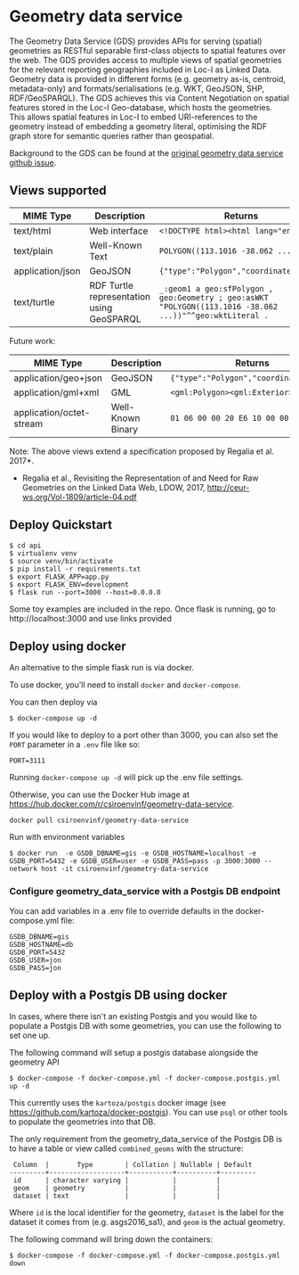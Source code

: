 # Geometry data service

The Geometry Data Service (GDS) provides APIs for serving (spatial) geometries as RESTful separable first-class objects to spatial features over the web. The GDS provides access to multiple views of spatial geometries for the relevant reporting geographies included in Loc-I as Linked Data. Geometry data is provided in different forms (e.g. geometry as-is, centroid, metadata-only) and formats/serialisations (e.g. WKT, GeoJSON, SHP, RDF/GeoSPARQL). The GDS achieves this via Content Negotiation on spatial features stored in the Loc-I Geo-database, which hosts the geometries. This allows spatial features in Loc-I to embed URI-references to the geometry instead of embedding a geometry literal, optimising the RDF graph store for semantic queries rather than geospatial.

Background to the GDS can be found at the [original geometry data service github issue](https://github.com/CSIRO-enviro-informatics/loci.cat/issues/39#issue-535488760).

## Views supported

| MIME Type | Description | Returns |
|--------------|--------------|---------|
|text/html |Web interface |`<!DOCTYPE html><html lang="en">...`|
|text/plain |Well-Known Text |`POLYGON((113.1016 -38.062 ...))`|
|application/json | GeoJSON |`{"type":"Polygon","coordinates":...}`|
|text/turtle | RDF Turtle representation using GeoSPARQL | ```_:geom1 a geo:sfPolygon , geo:Geometry ; geo:asWKT "POLYGON((113.1016 -38.062 ...))"^^geo:wktLiteral .```|

Future work:

| MIME Type | Description | Returns |
|--------------|--------------|---------|
|application/geo+json | GeoJSON |`{"type":"Polygon","coordinates":...}`|
|application/gml+xml | GML |`<gml:Polygon><gml:Exterior>...`|
|application/octet-stream | Well-Known Binary | `01 06 00 00 20 E6 10 00 00 01...`|

Note: The above views extend a specification proposed by Regalia et al. 2017*.

* Regalia et al., Revisiting the Representation of and Need for Raw Geometries on the Linked Data Web, LDOW, 2017, http://ceur-ws.org/Vol-1809/article-04.pdf


## Deploy Quickstart 
```
$ cd api
$ virtualenv venv
$ source venv/bin/activate
$ pip install -r requirements.txt
$ export FLASK_APP=app.py
$ export FLASK_ENV=development
$ flask run --port=3000 --host=0.0.0.0
```

Some toy examples are included in the repo. Once flask is running, go to http://localhost:3000 and use links provided

## Deploy using docker

An alternative to the simple flask run is via docker. 

To use docker, you'll need to install `docker` and `docker-compose`.

You can then deploy via
```
$ docker-compose up -d
```

If you would like to deploy to a port other than 3000, you can also set the `PORT` parameter in a `.env` file like so:
```
PORT=3111
```

Running `docker-compose up -d` will pick up the .env file settings.

Otherwise, you can use the Docker Hub image at https://hub.docker.com/r/csiroenvinf/geometry-data-service.
```
docker pull csiroenvinf/geometry-data-service
```

Run with environment variables
```
$ docker run  -e GSDB_DBNAME=gis -e GSDB_HOSTNAME=localhost -e GSDB_PORT=5432 -e GSDB_USER=user -e GSDB_PASS=pass -p 3000:3000 --network host -it csiroenvinf/geometry-data-service 
```


### Configure geometry_data_service with a Postgis DB endpoint

You can add variables in a .env file to override defaults in the docker-compose.yml file:
```
GSDB_DBNAME=gis
GSDB_HOSTNAME=db
GSDB_PORT=5432
GSDB_USER=jon
GSDB_PASS=jon
```

## Deploy with a Postgis DB using docker 

In cases, where there isn't an existing Postgis and you would like to populate a Postgis DB with
some geometries, you can use the following to set one up.

The following command will setup a postgis database alongside the geometry API
```
$ docker-compose -f docker-compose.yml -f docker-compose.postgis.yml up -d
```

This currently uses the `kartoza/postgis` docker image (see https://github.com/kartoza/docker-postgis).
You can use `psql` or other tools to populate the geometries into that DB.

The only requirement from the geometry_data_service of the Postgis DB 
is to have a table or view called `combined_geoms` with the structure:
```
 Column  |       Type        | Collation | Nullable | Default 
---------+-------------------+-----------+----------+---------
 id      | character varying |           |          | 
 geom    | geometry          |           |          | 
 dataset | text              |           |          | 
```

Where `id` is the local identifier for the geometry, `dataset` is the label for the dataset it comes from (e.g. asgs2016_sa1),
and `geom` is the actual geometry.


The following command will bring down the containers:
```
$ docker-compose -f docker-compose.yml -f docker-compose.postgis.yml down 
```
